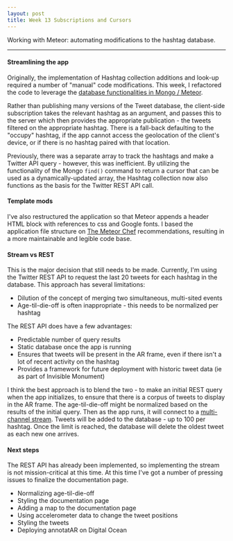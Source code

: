 ```yaml
---
layout: post
title: Week 13 Subscriptions and Cursors
---
```


Working with Meteor: automating modifications to the hashtag database.

-----

#### Streamlining the app

Originally, the implementation of Hashtag collection additions and look-up required a number of "manual" code modifications. This week, I refactored the code to leverage the [database functionalities in Mongo / Meteor](http://www.meteorpedia.com/read/Understanding_Meteor_Publish_and_Subscribe). 

Rather than publishing many versions of the Tweet database, the client-side subscription takes the relevant hashtag as an argument, and passes this to the server which then provides the appropriate publication - the tweets filtered on the appropriate hashtag. There is a fall-back defaulting to the "occupy" hashtag, if the app cannot access the geolocation of the client's device, or if there is no hashtag paired with that location.

Previously, there was a separate array to track the hashtags and make a Twitter API query - however, this was inefficient. By utilizing the functionality of the Mongo `find()` command to return a cursor that can be used as a dynamically-updated array, the Hashtag collection now also functions as the basis for the Twitter REST API call. 


#### Template mods

I've also restructured the application so that Meteor appends a header HTML block with references to css and Google fonts. I based the application file structure on [The Meteor Chef](https://themeteorchef.com/snippets/organizing-your-meteor-project/) recommendations, resulting in a more maintainable and legible code base.

#### Stream vs REST

This is the major decision that still needs to be made. Currently, I'm using the Twitter REST API to request the last 20 tweets for each hashtag in the database. This approach has several limitations: 

* Dilution of the concept of merging two simultaneous, multi-sited events
* Age-til-die-off is often inappropriate - this needs to be normalized per hashtag

The REST API does have a few advantages:

* Predictable number of query results
* Static database once the app is running
* Ensures that tweets will be present in the AR frame, even if there isn't a lot of recent activity on the hashtag
* Provides a framework for future deployment with historic tweet data (ie as part of Invisible Monument)

I think the best approach is to blend the two - to make an initial REST query when the app initializes, to ensure that there is a corpus of tweets to display in the AR frame. The age-til-die-off might be normalized based on the results of the initial query. Then as the app runs, it will connect to a [multi-channel stream](http://www.meteorpedia.com/read/Understanding_Meteor_Publish_and_Subscribe). Tweets will be added to the database - up to 100 per hashtag. Once the limit is reached, the database will delete the oldest tweet as each new one arrives.


#### Next steps

The REST API has already been implemented, so implementing the stream is not mission-critical at this time. At this time I've got a number of pressing issues to finalize the documentation page.

* Normalizing age-til-die-off
* Styling the documentation page
* Adding a map to the documentation page 
* Using accelerometer data to change the tweet positions
* Styling the tweets
* Deploying annotatAR on Digital Ocean
	